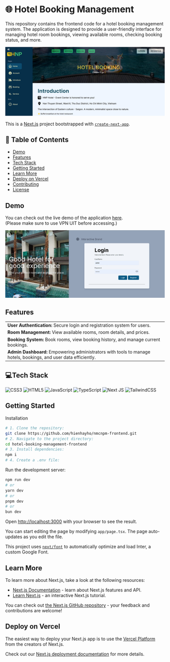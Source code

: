 <h1>🌐 Hotel Booking Management</h1>
<p>This repository contains the frontend code for a hotel booking management system. The application is designed to provide a user-friendly interface for managing hotel room bookings, viewing available rooms, checking booking status, and more.</p>

![](./public/assets/interface.jpg)

This is a [Next.js](https://nextjs.org/) project bootstrapped with [`create-next-app`](https://github.com/vercel/next.js/tree/canary/packages/create-next-app).

## 📑 Table of Contents
- <a href="#demo">Demo</a>
- <a href="#features">Features</a>
- <a href="#tech-stack">Tech Stack</a>
- <a href="#getting-started">Getting Started</a>
- <a href="#learn-more">Learn More</a>
- <a href="#deploy-on-vercel">Deploy on Vercel</a>
- <a href="#contributing">Contributing</a>
- <a href="#license">License</a>

## Demo
<div>You can check out the live demo of the application <a href="http://192.168.28.41:5050">here</a>.</div>
<div>(Please make sure to use VPN UIT before accessing.)</div>


![](./public/assets/demo.jpg)

## Features

<table>
  <tbody>
    <tr>
      <td><strong>User Authentication:</strong> Secure login and registration system for users.</td>
    </tr>
    <tr>
      <td><strong>Room Management:</strong> View available rooms, room details, and prices.</td>
    </tr>
    <tr>
      <td><strong>Booking System:</strong> Book rooms, view booking history, and manage current bookings.</td>
    </tr>
    <tr>
      <td><strong>Admin Dashboard:</strong> Empowering administrators with tools to manage hotels, bookings, and user data efficiently.</td>
    </tr>
  </tbody>
</table>

## 💻Tech Stack
![CSS3](https://img.shields.io/badge/css3-%231572B6.svg?style=for-the-badge&logo=css3&logoColor=white) ![HTML5](https://img.shields.io/badge/html5-%23E34F26.svg?style=for-the-badge&logo=html5&logoColor=white) ![JavaScript](https://img.shields.io/badge/javascript-%23323330.svg?style=for-the-badge&logo=javascript&logoColor=%23F7DF1E) ![TypeScript](https://img.shields.io/badge/typescript-%23007ACC.svg?style=for-the-badge&logo=typescript&logoColor=white) ![Next JS](https://img.shields.io/badge/Next-black?style=for-the-badge&logo=next.js&logoColor=white) ![TailwindCSS](https://img.shields.io/badge/tailwindcss-%2338B2AC.svg?style=for-the-badge&logo=tailwind-css&logoColor=white)

## Getting Started

Installation

```bash
# 1. Clone the repository:
git clone https://github.com/hienhayho/nmcnpm-frontend.git
# 2. Navigate to the project directory:
cd hotel-booking-management-frontend
# 3. Install dependencies:
npm i
# 4. Create a .env file:
```

Run the development server:

```bash
npm run dev
# or
yarn dev
# or
pnpm dev
# or
bun dev
```

Open [http://localhost:3000](http://localhost:3000) with your browser to see the result.

You can start editing the page by modifying `app/page.tsx`. The page auto-updates as you edit the file.

This project uses [`next/font`](https://nextjs.org/docs/basic-features/font-optimization) to automatically optimize and load Inter, a custom Google Font.

## Learn More

To learn more about Next.js, take a look at the following resources:

- [Next.js Documentation](https://nextjs.org/docs) - learn about Next.js features and API.
- [Learn Next.js](https://nextjs.org/learn) - an interactive Next.js tutorial.

You can check out [the Next.js GitHub repository](https://github.com/vercel/next.js/) - your feedback and contributions are welcome!

## Deploy on Vercel

The easiest way to deploy your Next.js app is to use the [Vercel Platform](https://vercel.com/new?utm_medium=default-template&filter=next.js&utm_source=create-next-app&utm_campaign=create-next-app-readme) from the creators of Next.js.

Check out our [Next.js deployment documentation](https://nextjs.org/docs/deployment) for more details.
